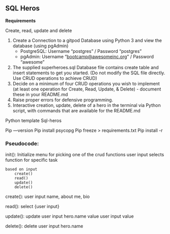 ## SQL Heros


**Requirements**

Create, read, update and delete

1. Create a Connection to a gitpod Database using Python 3 and view the database (using pgAdmin)
    * PostgreSQL: Username “postgres” / Password “postgres”
    * pgAdmin: Username “bootcamp@awesomeinc.org” / Password “awesome”
2. The supplied superheroes.sql Database file contains create table and insert statements to get you started. (Do not modify the SQL file directly. Use CRUD operations to achieve CRUD)
3. Decide on a minimum of four CRUD operations you wish to implement (at least one operation for Create, Read, Update, & Delete) - document these in your README.md
4. Raise proper errors for defensive programming.
5. Interactive creation, update, delete of a hero in the terminal via Python script, with commands that are available for the README.md


Python template
Sql-heros

Pip —version
Pip install psycopg
Pip freeze > requirements.txt
Pip install -r

### Pseudocode:

init():
    Initialize menu for picking one of the crud functions
    user input selects function for specific task

    based on input
        create()
        read()
        update()
        delete()



create():
    user input name, about me, bio


read():
    select {user input}


update():
    update user input hero.name value user input value


delete():
    delete user input hero.name
